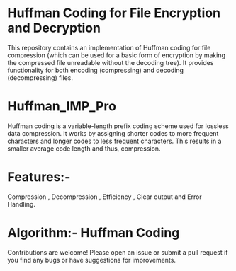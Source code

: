 # Huffman Coding for File Encryption and Decryption
This repository contains an implementation of Huffman coding for file compression (which can be used for a basic form of encryption by making the compressed file unreadable without the decoding tree). It provides functionality for both encoding (compressing) and decoding (decompressing) files.
# Huffman_IMP_Pro
Huffman coding is a variable-length prefix coding scheme used for lossless data compression. It works by assigning shorter codes to more frequent characters and longer codes to less frequent characters. This results in a smaller average code length and thus, compression.
# Features:-
Compression , Decompression , Efficiency , Clear output and Error Handling.
# Algorithm:- Huffman Coding
Contributions are welcome! Please open an issue or submit a pull request if you find any bugs or have suggestions for improvements.
